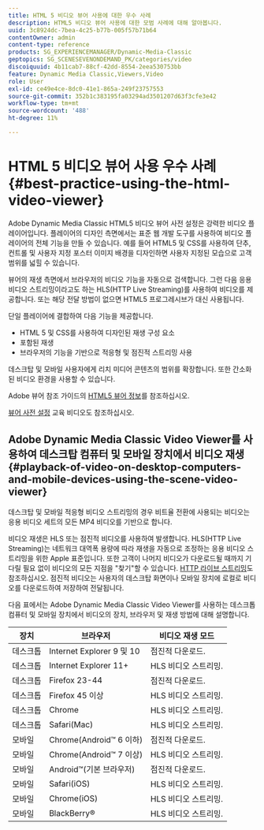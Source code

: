 ```yaml
---
title: HTML 5 비디오 뷰어 사용에 대한 우수 사례
description: HTML5 비디오 뷰어 사용에 대한 모범 사례에 대해 알아봅니다.
uuid: 3c8924dc-7bea-4c25-b77b-005f57b71b64
contentOwner: admin
content-type: reference
products: SG_EXPERIENCEMANAGER/Dynamic-Media-Classic
geptopics: SG_SCENESEVENONDEMAND_PK/categories/video
discoiquuid: 4b11cab7-88cf-42dd-8554-2eea530753bb
feature: Dynamic Media Classic,Viewers,Video
role: User
exl-id: ce49e4ce-8dc0-41e1-865a-249f23757553
source-git-commit: 352b1c383195fa03294ad3501207d63f3cfe3e42
workflow-type: tm+mt
source-wordcount: '488'
ht-degree: 11%

---
```


# HTML 5 비디오 뷰어 사용 우수 사례{#best-practice-using-the-html-video-viewer}

Adobe Dynamic Media Classic HTML5 비디오 뷰어 사전 설정은 강력한 비디오 플레이어입니다. 플레이어의 디자인 측면에서는 표준 웹 개발 도구를 사용하여 비디오 플레이어의 전체 기능을 만들 수 있습니다. 예를 들어 HTML5 및 CSS를 사용하여 단추, 컨트롤 및 사용자 지정 포스터 이미지 배경을 디자인하면 사용자 지정된 모습으로 고객 범위를 넓힐 수 있습니다.

뷰어의 재생 측면에서 브라우저의 비디오 기능을 자동으로 검색합니다. 그런 다음 응용 비디오 스트리밍이라고도 하는 HLS(HTTP Live Streaming)를 사용하여 비디오를 제공합니다. 또는 해당 전달 방법이 없으면 HTML5 프로그레시브가 대신 사용됩니다.

단일 플레이어에 결합하여 다음 기능을 제공합니다.

* HTML 5 및 CSS를 사용하여 디자인된 재생 구성 요소
* 포함된 재생
* 브라우저의 기능을 기반으로 적응형 및 점진적 스트리밍 사용

데스크탑 및 모바일 사용자에게 리치 미디어 콘텐츠의 범위를 확장합니다. 또한 간소화된 비디오 환경을 사용할 수 있습니다.

Adobe 뷰어 참조 가이드의 [HTML5 뷰어 정보](https://experienceleague.adobe.com/docs/dynamic-media-developer-resources/library/viewers-for-aem-assets-only/c-html5-aem-asset-viewers.html?lang=en#viewers-for-aem-assets-only)를 참조하십시오.

[뷰어 사전 설정](https://s7d5.scene7.com/s7viewers/html5/VideoViewer.html?videoserverurl=https://s7d5.scene7.com/is/content/&amp;emailurl=https://s7d5.scene7.com/s7/emailFriend&amp;serverUrl=https://s7d5.scene7.com/is/image/&amp;config=Scene7SharedAssets/Universal_HTML5_Video&amp;contenturl=https://s7d5.scene7.com/skins/&amp;asset=S7tutorials/550_viewer-presets_converted%20renamed_Done-AVS) 교육 비디오도 참조하십시오.

## Adobe Dynamic Media Classic Video Viewer를 사용하여 데스크탑 컴퓨터 및 모바일 장치에서 비디오 재생 {#playback-of-video-on-desktop-computers-and-mobile-devices-using-the-scene-video-viewer}

데스크탑 및 모바일 적응형 비디오 스트리밍의 경우 비트율 전환에 사용되는 비디오는 응용 비디오 세트의 모든 MP4 비디오를 기반으로 합니다.

비디오 재생은 HLS 또는 점진적 비디오를 사용하여 발생합니다. HLS(HTTP Live Streaming)는 네트워크 대역폭 용량에 따라 재생을 자동으로 조정하는 응용 비디오 스트리밍을 위한 Apple 표준입니다. 또한 고객이 나머지 비디오가 다운로드될 때까지 기다릴 필요 없이 비디오의 모든 지점을 &quot;찾기&quot;할 수 있습니다. [HTTP 라이브 스트리밍](https://developer.apple.com/streaming/)도 참조하십시오. 점진적 비디오는 사용자의 데스크탑 화면이나 모바일 장치에 로컬로 비디오를 다운로드하여 저장하여 전달됩니다.

다음 표에서는 Adobe Dynamic Media Classic Video Viewer를 사용하는 데스크톱 컴퓨터 및 모바일 장치에서 비디오의 장치, 브라우저 및 재생 방법에 대해 설명합니다.

| 장치 | 브라우저 | 비디오 재생 모드 |
|--- |--- |--- |
| 데스크톱 | Internet Explorer 9 및 10 | 점진적 다운로드. |
| 데스크톱 | Internet Explorer 11+ | HLS 비디오 스트리밍. |
| 데스크톱 | Firefox 23-44 | 점진적 다운로드. |
| 데스크톱 | Firefox 45 이상 | HLS 비디오 스트리밍. |
| 데스크톱 | Chrome | HLS 비디오 스트리밍. |
| 데스크톱 | Safari(Mac) | HLS 비디오 스트리밍. |
| 모바일 | Chrome(Android™ 6 이하) | 점진적 다운로드. |
| 모바일 | Chrome(Android™ 7 이상) | HLS 비디오 스트리밍. |
| 모바일 | Android™(기본 브라우저) | 점진적 다운로드. |
| 모바일 | Safari(iOS) | HLS 비디오 스트리밍. |
| 모바일 | Chrome(iOS) | HLS 비디오 스트리밍. |
| 모바일 | BlackBerry® | HLS 비디오 스트리밍. |
